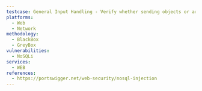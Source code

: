 ```yaml
---
testcase: General Input Handling - Verify whether sending objects or arrays instead of expected scalar values (e.g., replacing a string with a JSON object) in the Web (HTTP/HTTPS) service modifies query results or causes processing errors
platforms: 
  - Web
  - Network
methodology: 
  - BlackBox
  - GreyBox
vulnerabilities:
  - NoSQLi
services:
  - WEB
references:
  - https://portswigger.net/web-security/nosql-injection
---
```

